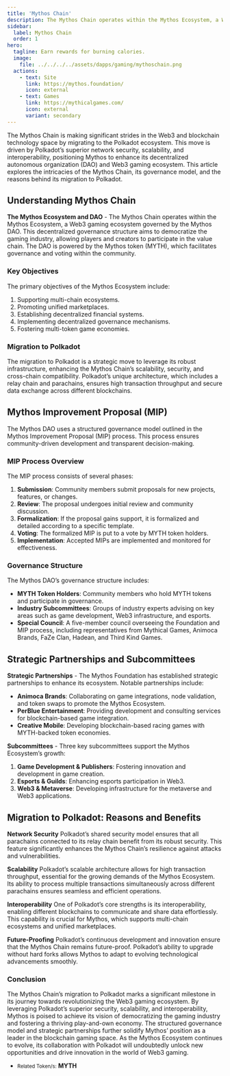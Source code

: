 ```yaml
---
title: 'Mythos Chain'
description: The Mythos Chain operates within the Mythos Ecosystem, a Web3 gaming ecosystem governed by the Mythos DAO.
sidebar:
  label: Mythos Chain
  order: 1
hero:
  tagline: Earn rewards for burning calories.
  image: 
    file: ../../../../assets/dapps/gaming/mythoschain.png
  actions:
    - text: Site
      link: https://mythos.foundation/
      icon: external
    - text: Games
      link: https://mythicalgames.com/
      icon: external
      variant: secondary
---
```

The Mythos Chain is making significant strides in the Web3 and blockchain technology space by migrating to the Polkadot ecosystem. This move is driven by Polkadot’s superior network security, scalability, and interoperability, positioning Mythos to enhance its decentralized autonomous organization (DAO) and Web3 gaming ecosystem. This article explores the intricacies of the Mythos Chain, its governance model, and the reasons behind its migration to Polkadot.

## Understanding Mythos Chain
**The Mythos Ecosystem and DAO** - The Mythos Chain operates within the Mythos Ecosystem, a Web3 gaming ecosystem governed by the Mythos DAO. This decentralized governance structure aims to democratize the gaming industry, allowing players and creators to participate in the value chain. The DAO is powered by the Mythos token (MYTH), which facilitates governance and voting within the community.

### Key Objectives
The primary objectives of the Mythos Ecosystem include:

1. Supporting multi-chain ecosystems.
2. Promoting unified marketplaces.
3. Establishing decentralized financial systems.
4. Implementing decentralized governance mechanisms.
5. Fostering multi-token game economies.

### Migration to Polkadot
The migration to Polkadot is a strategic move to leverage its robust infrastructure, enhancing the Mythos Chain’s scalability, security, and cross-chain compatibility. Polkadot’s unique architecture, which includes a relay chain and parachains, ensures high transaction throughput and secure data exchange across different blockchains.

## Mythos Improvement Proposal (MIP)
The Mythos DAO uses a structured governance model outlined in the Mythos Improvement Proposal (MIP) process. This process ensures community-driven development and transparent decision-making.

### MIP Process Overview
The MIP process consists of several phases:
1. **Submission**: Community members submit proposals for new projects, features, or changes.
2. **Review**: The proposal undergoes initial review and community discussion.
3. **Formalization**: If the proposal gains support, it is formalized and detailed according to a specific template.
4. **Voting**: The formalized MIP is put to a vote by MYTH token holders.
5. **Implementation**: Accepted MIPs are implemented and monitored for effectiveness.

### Governance Structure
The Mythos DAO’s governance structure includes:
- **MYTH Token Holders**: Community members who hold MYTH tokens and participate in governance.
- **Industry Subcommittees**: Groups of industry experts advising on key areas such as game development, Web3 infrastructure, and esports.
- **Special Council**: A five-member council overseeing the Foundation and MIP process, including representatives from Mythical Games, Animoca Brands, FaZe Clan, Hadean, and Third Kind Games.

## Strategic Partnerships and Subcommittees
**Strategic Partnerships** - The Mythos Foundation has established strategic partnerships to enhance its ecosystem. Notable partnerships include:
- **Animoca Brands**: Collaborating on game integrations, node validation, and token swaps to promote the Mythos Ecosystem.
- **PerBlue Entertainment**: Providing development and consulting services for blockchain-based game integration.
- **Creative Mobile**: Developing blockchain-based racing games with MYTH-backed token economies.

**Subcommittees** - Three key subcommittees support the Mythos Ecosystem’s growth:
1. **Game Development &amp; Publishers**: Fostering innovation and development in game creation.
2. **Esports &amp; Guilds**: Enhancing esports participation in Web3.
3. **Web3 &amp; Metaverse**: Developing infrastructure for the metaverse and Web3 applications.

## Migration to Polkadot: Reasons and Benefits

**Network Security**
Polkadot’s shared security model ensures that all parachains connected to its relay chain benefit from its robust security. This feature significantly enhances the Mythos Chain’s resilience against attacks and vulnerabilities.

**Scalability**
Polkadot’s scalable architecture allows for high transaction throughput, essential for the growing demands of the Mythos Ecosystem. Its ability to process multiple transactions simultaneously across different parachains ensures seamless and efficient operations.

**Interoperability**
One of Polkadot’s core strengths is its interoperability, enabling different blockchains to communicate and share data effortlessly. This capability is crucial for Mythos, which supports multi-chain ecosystems and unified marketplaces.

**Future-Proofing**
Polkadot’s continuous development and innovation ensure that the Mythos Chain remains future-proof. Polkadot’s ability to upgrade without hard forks allows Mythos to adapt to evolving technological advancements smoothly.

### Conclusion
The Mythos Chain’s migration to Polkadot marks a significant milestone in its journey towards revolutionizing the Web3 gaming ecosystem. By leveraging Polkadot’s superior security, scalability, and interoperability, Mythos is poised to achieve its vision of democratizing the gaming industry and fostering a thriving play-and-own economy. The structured governance model and strategic partnerships further solidify Mythos’ position as a leader in the blockchain gaming space. As the Mythos Ecosystem continues to evolve, its collaboration with Polkadot will undoubtedly unlock new opportunities and drive innovation in the world of Web3 gaming.

- <small>Related Token/s:</small> **MYTH**
